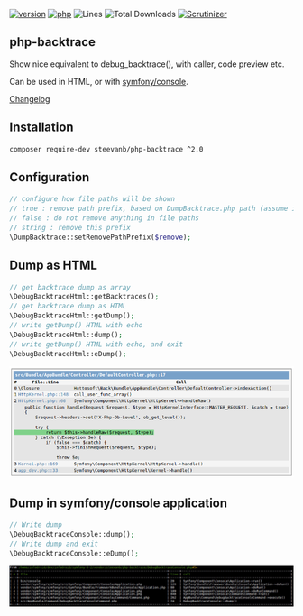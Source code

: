 [![version](https://img.shields.io/badge/version-2.1.0-green.svg)](https://github.com/steevanb/php-backtrace/tree/2.1.0)
[![php](https://img.shields.io/badge/php-^5.4%20||%20^7.0%20||%20^8.0-blue.svg)](http://php.net)
![Lines](https://img.shields.io/badge/code%20lines-1575-green.svg)
![Total Downloads](https://poser.pugx.org/steevanb/php-backtrace/downloads)
[![Scrutinizer](https://scrutinizer-ci.com/g/steevanb/php-backtrace/badges/quality-score.png?b=master)](https://scrutinizer-ci.com/g/steevanb/php-backtrace/)

php-backtrace
-------------

Show nice equivalent to debug_backtrace(), with caller, code preview etc.

Can be used in HTML, or with [symfony/console](https://github.com/symfony/console).

[Changelog](changelog.md)

Installation
------------

```bash
composer require-dev steevanb/php-backtrace ^2.0
```

Configuration
-------------

```php
// configure how file paths will be shown
// true : remove path prefix, based on DumpBacktrace.php path (assume it is in vendor/ dir)
// false : do not remove anything in file paths
// string : remove this prefix
\DumpBacktrace::setRemovePathPrefix($remove);
```

Dump as HTML
------------

```php
// get backtrace dump as array
\DebugBacktraceHtml::getBacktraces();
// get backtrace dump as HTML
\DebugBacktraceHtml::getDump();
// write getDump() HTML with echo
\DebugBacktraceHtml::dump();
// write getDump() HTML with echo, and exit
\DebugBacktraceHtml::eDump();
```
![HTML backtrace](resources/backtrace_html.png)

Dump in symfony/console application
-----------------------------------

```php
// Write dump
\DebugBacktraceConsole::dump();
// Write dump and exit
\DebugBacktraceConsole::eDump();
```
![Console backtrace](resources/backtrace_console.jpg)
